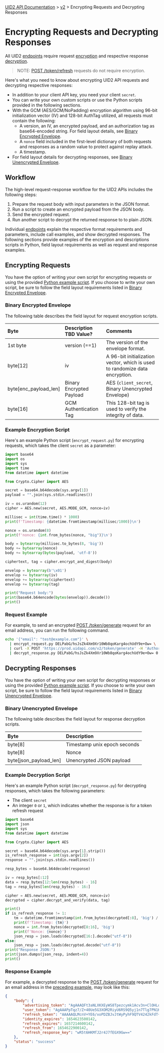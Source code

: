 [UID2 API Documentation](../../README.md) > [v2](./README.md) > Encrypting Requests and Decrypting Responses

# Encrypting Requests and Decrypting Responses

All UID2 [endpoints](./endpoints/README.md) require request [encryption](#encrypting-requests) and respective response [decryption](#decrypting-responses). 

>NOTE: [POST /token/refresh](./endpoints/post-token-refresh.md) requests do not require encryption.

Here's what you need to know about encrypting UID2 API requests and decrypting respective responses:

- In addition to your client API key, you need your client `secret`.
- You can write your own custom scripts or use the Python scripts provided in the following sections.
- With the GCM (AES/GCM/NoPadding) encryption algorithm using 96-bit initialization vector (IV) and 128-bit AuthTag utilized, all requests must contain the following:
  - A version, an IV, an encrypted payload, and an authorization tag as base64-encoded string. For field layout details, see [Binary Encrypted Envelope](#binary-encrypted-envelope).
  - A `nonce` field included in the first-level dictionary of both requests and responses as a random value to protect against replay attack.
  - A timestamp.
- For field layout details for decrypting responses, see [Binary Unencrypted Envelope](#binary-unencrypted-envelope).

## Workflow

The high-level request-response workflow for the UID2 APIs includes the following steps:

1. Prepare the request body with input parameters in the JSON format.
2. Run a script to create an encrypted payload from the JSON body.
3. Send the encrypted request.
4. Run another script to decrypt the returned response to to plain JSON.

Individual [endpoints](./endpoints/README.md) explain the respective format requirements and parameters, include call examples, and show decrypted responses. The following sections provide examples of the encryption and descriptions scripts in Python, field layout requirements as well as request and response examples. 

## Encrypting Requests

You have the option of writing your own script for encrypting requests or using the provided [Python example script](#example-encryption-script). If you choose to write your own script, be sure to follow the field layout requirements listed in [Binary Encrypted Envelope](#binary-encrypted-envelope).

### Binary Encrypted Envelope

The following table describes the field layout for request encryption scripts.

| Byte | Description TBD Value? | Comments |
| :--- | :--- | :--- |
| 1st byte | version (==1) | The version of the envelope format. |
| byte[12] | iv | A 96-bit initialization vector, which is used to randomize data encryption. |
| byte[enc_payload_len] | Binary Encrypted Payload | AES (`client_secret`, Binary Unencrypted Envelope) |
| byte[16] | GCM Authentication Tag | This 128-bit tag is used to verify the integrity of data. |

### Example Encryption Script

Here's an example Python script (`encrypt_request.py`) for encrypting requests, which takes the client `secret` as a parameter:

```py
import base64
import os
import sys
import time
from datetime import datetime

from Crypto.Cipher import AES

secret = base64.b64decode(sys.argv[1])
payload = "".join(sys.stdin.readlines())

iv = os.urandom(12)
cipher = AES.new(secret, AES.MODE_GCM, nonce=iv)

millisec = int(time.time() * 1000)
print(f'Timestamp: {datetime.fromtimestamp(millisec/1000)}\n')

nonce = os.urandom(8)
print(f'nonce: {int.from_bytes(nonce, "big")}\n')

body = bytearray(millisec.to_bytes(8, 'big'))
body += bytearray(nonce)
body += bytearray(bytes(payload, 'utf-8'))

ciphertext, tag = cipher.encrypt_and_digest(body)

envelop = bytearray(b'\x01')
envelop += bytearray(iv)
envelop += bytearray(ciphertext)
envelop += bytearray(tag)

print("Request body:")
print(base64.b64encode(bytes(envelop)).decode())
print()
```
### Request Example

For example, to send an encrypted [POST /token/generate](./endpoints/post-token-generate.md) request for an email address, you can run the following command.

```sh
echo '{"email": "test@example.com"}' \
  | encrypt_request.py DELPabG/hsJsZk4Xm9Xr10Wb8qoKarg4ochUdY9e+Ow= \
  | curl -X POST 'https://prod.uidapi.com/v2/token/generate' -H 'Authorization: Bearer YourTokenBV3tua4BXNw+HVUFpxLlGy8nWN6mtgMlIk=' \
  | decrypt_response.py DELPabG/hsJsZk4Xm9Xr10Wb8qoKarg4ochUdY9e+Ow= 0
```

## Decrypting Responses

You have the option of writing your own script for decrypting responses or using the provided [Python example script](#example-decryption-script). If you choose to write your own script, be sure to follow the field layout requirements listed in [Binary Unencrypted Envelope](#binary-unencrypted-envelope).


### Binary Unencrypted Envelope

The following table describes the field layout for response decryption scripts.

| Byte | Description |
| :--- | :--- |
| byte[8] | Timestamp unix epoch seconds |
| byte[8] | Nonce |
| byte[json_payload_len] | Unencrypted JSON payload |

### Example Decryption Script

Here's an example Python script (`decrypt_response.py`) for decrypting responses, which takes the following parameters:

- The client `secret`
- An integer `0` or `1`, which indicates whether the response is for a token refresh request

```py
import base64
import json
import sys
from datetime import datetime

from Crypto.Cipher import AES

secret = base64.b64decode(sys.argv[1].strip())
is_refresh_response = int(sys.argv[2])
response = "".join(sys.stdin.readlines())

resp_bytes = base64.b64decode(response)

iv = resp_bytes[:12]
data = resp_bytes[12:len(resp_bytes) - 16]
tag = resp_bytes[len(resp_bytes) - 16:]

cipher = AES.new(secret, AES.MODE_GCM, nonce=iv)
decrypted = cipher.decrypt_and_verify(data, tag)

print()
if is_refresh_response != 1:
    tm = datetime.fromtimestamp(int.from_bytes(decrypted[:8], 'big') / 1000)
    print(f'Timestamp: {tm}')
    nonce = int.from_bytes(decrypted[8:16], 'big')
    print(f'Nonce: {nonce}')
    json_resp = json.loads(decrypted[16:].decode("utf-8"))
else:
    json_resp = json.loads(decrypted.decode("utf-8"))
print("Response JSON:")
print(json.dumps(json_resp, indent=4))
print()
```
### Response Example

For example, a decrypted response to the [POST /token/generate](./endpoints/post-token-generate.md) request for an email address in the [preceding example](#request-example), may look like this:

```json
{
    "body": {
        "advertising_token": "AgAAAQFt3aNLXKXEyWS8Tpezcymk1Acv3n+ClOHLdAgqR0kt0Y+pQWSOVaW0tsKZI4FOv9K/rZH9+c4lpm2DBpmFJqjdF6FAaAzva5vxDIX/67UOspsYtiwxH73zU7Fj8PhVf1JcpsxUHRHzuk3vHF+ODrM13A8NAVlO1p0Wkb+cccIIhQ==",
        "user_token": "AgAAAPpTqz7/Z+40Ue5G3XOM2RiyU6RS9Q5yj1n7Tlg7PN1K1LZWejvo8Er7A+Q8KxdXdj0OrKRf/XEGWsyUJscRNu1bg/MK+5AozvoJKUca8b10eQdYU86ZOHPH7pFnFhD5WHs=",
        "refresh_token": "AAAAAQLMcnV+YE6/xoPDZBJvJtWyPyhF9QTV4242kFdT+DE/OfKsQ3IEkgCqD5jmP9HuR4O3PNSVnCnzYq2BiDDz8SLsKOo6wZsoMIn95jVWBaA6oLq7uUGY5/g9SUOfFmX5uDXUvO0w2UCKi+j9OQhlMfxTsyUQUzC1VQOx6ed/gZjqH/Sw6Kyk0XH7AlziqSyyXA438JHqyJphGVwsPl2LGCH1K2MPxkLmyzMZ2ghTzrr0IgIOXPsL4lXqSPkl/UJqnO3iqbihd66eLeYNmyd1Xblr3DwYnwWdAUXEufLoJbbxifGYc+fPF+8DpykpyL9neq3oquxQWpyHsftnwYaZT5EBZHQJqAttHUZ4yQ==",
        "identity_expires": 1654623500142,
        "refresh_expires": 1657214600142,
        "refresh_from": 1654622900142,
        "refresh_response_key": "wR5t6HKMfJ2r4J7fEGX9Gw=="
    },
    "status": "success"
}
```
